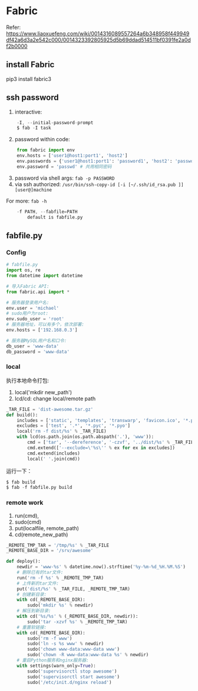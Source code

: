 # Fabric
Refer: https://www.liaoxuefeng.com/wiki/0014316089557264a6b348958f449949df42a6d3a2e542c000/0014323392805925d5b69ddad514511bf0391fe2a0df2b0000

## install Fabric
pip3 install fabric3

## ssh password
1. interactive:
```s
    -I, --initial-password-prompt
    $ fab -I task
```
2. password within code:
```python
    from fabric import env
    env.hosts = ['user1@host1:port1', 'host2']
    env.passwords = {'user1@host1:port1': 'password1', 'host2': 'password2'}
    env.password = 'passwd' # 共用相同密码
```
3. password via shell args:
    `fab -p PASSWORD`
4. via ssh authorized:
    ` /usr/bin/ssh-copy-id [-i [~/.ssh/id_rsa.pub ]] [user@]machine `

For more: `fab -h`
```s
    -f PATH, --fabfile=PATH 
        default is fabfile.py
```

## fabfile.py
### Config
```python
# fabfile.py
import os, re
from datetime import datetime

# 导入Fabric API:
from fabric.api import *

# 服务器登录用户名:
env.user = 'michael'
# sudo用户为root:
env.sudo_user = 'root'
# 服务器地址，可以有多个，依次部署:
env.hosts = ['192.168.0.3']

# 服务器MySQL用户名和口令:
db_user = 'www-data'
db_password = 'www-data'
```

### local
执行本地命令打包:
1. local('mkdir new_path')
2. lcd/cd: change local/remote path

```python
_TAR_FILE = 'dist-awesome.tar.gz'
def build():
    includes = ['static', 'templates', 'transwarp', 'favicon.ico', '*.py']
    excludes = ['test', '.*', '*.pyc', '*.pyo']
    local('rm -f dist/%s' % _TAR_FILE)
    with lcd(os.path.join(os.path.abspath('.'), 'www')):
        cmd = ['tar', '--dereference', '-czvf', '../dist/%s' % _TAR_FILE]
        cmd.extend(['--exclude=\'%s\'' % ex for ex in excludes])
        cmd.extend(includes)
        local(' '.join(cmd))
```
运行一下：
```s
$ fab build
$ fab -f fabfile.py build
```

### remote work
1. run(cmd), 
2. sudo(cmd)
2. put(localfile, remote_path)
3. cd(remote_new_path)

```python
_REMOTE_TMP_TAR = '/tmp/%s' % _TAR_FILE
_REMOTE_BASE_DIR = '/srv/awesome'

def deploy():
    newdir = 'www-%s' % datetime.now().strftime('%y-%m-%d_%H.%M.%S')
    # 删除已有的tar文件:
    run('rm -f %s' % _REMOTE_TMP_TAR)
    # 上传新的tar文件:
    put('dist/%s' % _TAR_FILE, _REMOTE_TMP_TAR)
    # 创建新目录:
    with cd(_REMOTE_BASE_DIR):
        sudo('mkdir %s' % newdir)
    # 解压到新目录:
    with cd('%s/%s' % (_REMOTE_BASE_DIR, newdir)):
        sudo('tar -xzvf %s' % _REMOTE_TMP_TAR)
    # 重置软链接:
    with cd(_REMOTE_BASE_DIR):
        sudo('rm -f www')
        sudo('ln -s %s www' % newdir)
        sudo('chown www-data:www-data www')
        sudo('chown -R www-data:www-data %s' % newdir)
    # 重启Python服务和nginx服务器:
    with settings(warn_only=True):
        sudo('supervisorctl stop awesome')
        sudo('supervisorctl start awesome')
        sudo('/etc/init.d/nginx reload')
```
